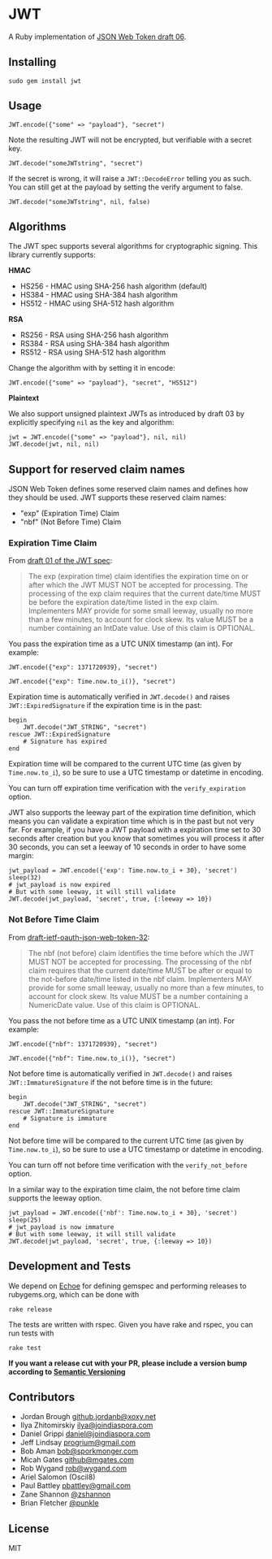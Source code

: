# JWT
A Ruby implementation of [JSON Web Token draft 06](http://self-issued.info/docs/draft-jones-json-web-token-06.html).

## Installing

    sudo gem install jwt

## Usage

    JWT.encode({"some" => "payload"}, "secret")

Note the resulting JWT will not be encrypted, but verifiable with a secret key.

    JWT.decode("someJWTstring", "secret")

If the secret is wrong, it will raise a `JWT::DecodeError` telling you as such. You can still get at the payload by setting the verify argument to false.

    JWT.decode("someJWTstring", nil, false)

## Algorithms

The JWT spec supports several algorithms for cryptographic signing. This library currently supports:

**HMAC**

* HS256	- HMAC using SHA-256 hash algorithm (default)
* HS384	- HMAC using SHA-384 hash algorithm
* HS512 - HMAC using SHA-512 hash algorithm

**RSA**

* RS256 - RSA using SHA-256 hash algorithm
* RS384 - RSA using SHA-384 hash algorithm
* RS512 - RSA using SHA-512 hash algorithm

Change the algorithm with by setting it in encode:

    JWT.encode({"some" => "payload"}, "secret", "HS512")

**Plaintext**

We also support unsigned plaintext JWTs as introduced by draft 03 by explicitly specifying `nil` as the key and algorithm:

    jwt = JWT.encode({"some" => "payload"}, nil, nil)
    JWT.decode(jwt, nil, nil)

## Support for reserved claim names
JSON Web Token defines some reserved claim names and defines how they should be
used. JWT supports these reserved claim names:

 - "exp" (Expiration Time) Claim
 - "nbf" (Not Before Time) Claim

### Expiration Time Claim

From [draft 01 of the JWT spec](http://self-issued.info/docs/draft-jones-json-web-token-01.html#ReservedClaimName):

> The exp (expiration time) claim identifies the expiration time on or after
> which the JWT MUST NOT be accepted for processing. The processing of the exp
> claim requires that the current date/time MUST be before the expiration
> date/time listed in the exp claim. Implementers MAY provide for some small
> leeway, usually no more than a few minutes, to account for clock skew. Its
> value MUST be a number containing an IntDate value. Use of this claim is
> OPTIONAL.

You pass the expiration time as a UTC UNIX timestamp (an int). For example:

    JWT.encode({"exp": 1371720939}, "secret")

    JWT.encode({"exp": Time.now.to_i()}, "secret")

Expiration time is automatically verified in `JWT.decode()` and raises
`JWT::ExpiredSignature` if the expiration time is in the past:

    begin
        JWT.decode("JWT_STRING", "secret")
    rescue JWT::ExpiredSignature
        # Signature has expired
	end

Expiration time will be compared to the current UTC time (as given by
`Time.now.to_i`), so be sure to use a UTC timestamp or datetime in encoding.

You can turn off expiration time verification with the `verify_expiration` option.

JWT also supports the leeway part of the expiration time definition, which
means you can validate a expiration time which is in the past but not very far.
For example, if you have a JWT payload with a expiration time set to 30 seconds
after creation but you know that sometimes you will process it after 30 seconds,
you can set a leeway of 10 seconds in order to have some margin:

    jwt_payload = JWT.encode({'exp': Time.now.to_i + 30}, 'secret')
    sleep(32)
    # jwt_payload is now expired
    # But with some leeway, it will still validate
    JWT.decode(jwt_payload, 'secret', true, {:leeway => 10})

### Not Before Time Claim

From [draft-ietf-oauth-json-web-token-32](http://self-issued.info/docs/draft-ietf-oauth-json-web-token.html#nbfDef):

> The nbf (not before) claim identifies the time before which the JWT MUST NOT
> be accepted for processing. The processing of the nbf claim requires that the
> current date/time MUST be after or equal to the not-before date/time listed
> in the nbf claim. Implementers MAY provide for some small leeway, usually no
> more than a few minutes, to account for clock skew. Its value MUST be a number
> containing a NumericDate value. Use of this claim is OPTIONAL.

You pass the not before time as a UTC UNIX timestamp (an int). For example:

    JWT.encode({"nbf": 1371720939}, "secret")

    JWT.encode({"nbf": Time.now.to_i()}, "secret")

Not before time is automatically verified in `JWT.decode()` and raises
`JWT::ImmatureSignature` if the not before time is in the future:

    begin
        JWT.decode("JWT_STRING", "secret")
    rescue JWT::ImmatureSignature
        # Signature is immature
	end

Not before time will be compared to the current UTC time (as given by
`Time.now.to_i`), so be sure to use a UTC timestamp or datetime in encoding.

You can turn off not before time verification with the `verify_not_before` option.

In a similar way to the expiration time claim, the not before time claim supports
the leeway option.

    jwt_payload = JWT.encode({'nbf': Time.now.to_i + 30}, 'secret')
    sleep(25)
    # jwt_payload is now immature
    # But with some leeway, it will still validate
    JWT.decode(jwt_payload, 'secret', true, {:leeway => 10})

## Development and Tests

We depend on [Echoe](http://rubygems.org/gems/echoe) for defining gemspec and performing releases to rubygems.org, which can be done with

    rake release

The tests are written with rspec. Given you have rake and rspec, you can run tests with

    rake test

**If you want a release cut with your PR, please include a version bump according to [Semantic Versioning](http://semver.org/)**

## Contributors

 * Jordan Brough <github.jordanb@xoxy.net>
 * Ilya Zhitomirskiy <ilya@joindiaspora.com>
 * Daniel Grippi <daniel@joindiaspora.com>
 * Jeff Lindsay <progrium@gmail.com>
 * Bob Aman <bob@sporkmonger.com>
 * Micah Gates <github@mgates.com>
 * Rob Wygand <rob@wygand.com>
 * Ariel Salomon (Oscil8)
 * Paul Battley <pbattley@gmail.com>
 * Zane Shannon [@zshannon](https://github.com/zshannon)
 * Brian Fletcher [@punkle](https://github.com/punkle)

## License

MIT
